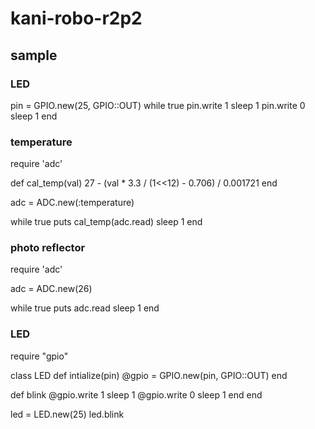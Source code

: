 # kani-robo-r2p2

## sample

### LED
pin = GPIO.new(25, GPIO::OUT)
while true
  pin.write 1
  sleep 1
  pin.write 0
  sleep 1
end

### temperature
require 'adc'

def cal_temp(val)
  27 - (val * 3.3 / (1<<12) - 0.706) / 0.001721
end

adc = ADC.new(:temperature)

while true
  puts cal_temp(adc.read)
  sleep 1
end

### photo reflector
require 'adc'

adc = ADC.new(26)

while true
  puts adc.read
  sleep 1
end

### LED 
require "gpio"

class LED
  def intialize(pin)
    @gpio = GPIO.new(pin, GPIO::OUT)
  end

  def blink
    @gpio.write 1
    sleep 1
    @gpio.write 0
    sleep 1
  end
end

led = LED.new(25)
led.blink
